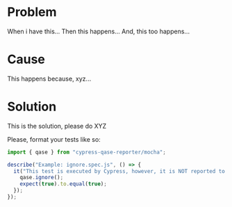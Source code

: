 # Problem
When i have this...
Then this happens...
And, this too happens...

# Cause
This happens because, xyz...

# Solution
This is the solution, please do XYZ

Please, format your tests like so:

``` javascript
import { qase } from "cypress-qase-reporter/mocha";

describe("Example: ignore.spec.js", () => {
  it("This test is executed by Cypress, however, it is NOT reported to Qase", () => {
    qase.ignore();
    expect(true).to.equal(true);
  });
});
```
